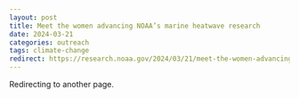 ```yaml
---
layout: post
title: Meet the women advancing NOAA’s marine heatwave research
date: 2024-03-21
categories: outreach
tags: climate-change
redirect: https://research.noaa.gov/2024/03/21/meet-the-women-advancing-noaas-marine-heatwave-research/
---
```


Redirecting to another page.